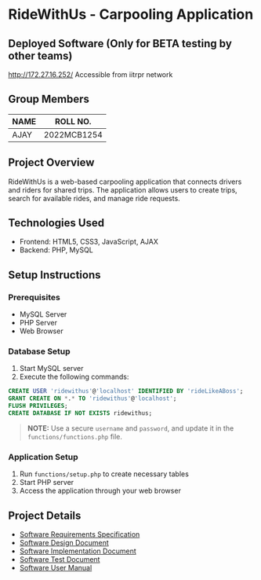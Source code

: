 # RideWithUs - Carpooling Application

## Deployed Software (Only for BETA testing by other teams)
http://172.27.16.252/
Accessible from iitrpr network

## Group Members

|NAME                   |ROLL NO. |
|-----------------------|---------|
|AJAY            |2022MCB1254   |

## Project Overview
RideWithUs is a web-based carpooling application that connects drivers and riders for shared trips. The application allows users to create trips, search for available rides, and manage ride requests.

## Technologies Used
- Frontend: HTML5, CSS3, JavaScript, AJAX
- Backend: PHP, MySQL

## Setup Instructions

### Prerequisites
- MySQL Server
- PHP Server
- Web Browser

### Database Setup
1. Start MySQL server
2. Execute the following commands:
```sql
CREATE USER 'ridewithus'@'localhost' IDENTIFIED BY 'rideLikeABoss';
GRANT CREATE ON *.* TO 'ridewithus'@'localhost';
FLUSH PRIVILEGES;
CREATE DATABASE IF NOT EXISTS ridewithus;
```
> **NOTE:**  Use a secure `username` and `password`, and update it in the `functions/functions.php` file.

### Application Setup
1. Run `functions/setup.php` to create necessary tables
2. Start PHP server
3. Access the application through your web browser

## Project Details

- [Software Requirements Specification](docs/RequirementDoc_CS253.pdf)
- [Software Design Document](docs/DesignDoc_CS253.pdf)
- [Software Implementation Document](docs/ImplementationDoc_CS253.pdf)
- [Software Test Document](docs/TestDoc_CS253.pdf)
- [Software User Manual](docs/UserManual_CS253.pdf)

